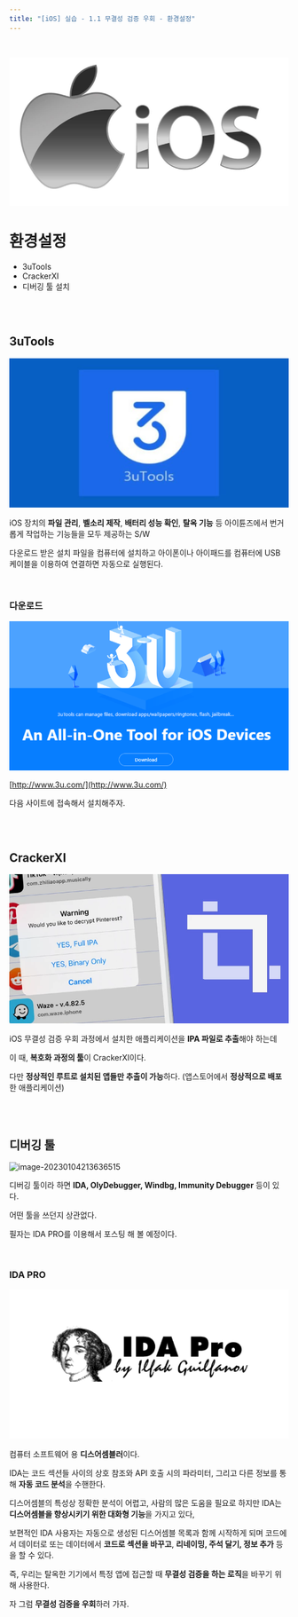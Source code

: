 ```yaml
---
title: "[iOS] 실습 - 1.1 무결성 검증 우회 - 환경설정"
---
```


<br>

![img](https://raw.githubusercontent.com/EONION-TH3DB/image_repo/main/img2/SNAGHTML268a722e.PNG)

# **환경설정**

- 3uTools
- CrackerXI
- 디버깅 툴 설치

<BR><BR>

## 3uTools

![image-20230103211411283](https://raw.githubusercontent.com/EONION-TH3DB/image_repo/main/img2/image-20230103211411283.png)

iOS 장치의 **파일 관리**, **벨소리 제작**, **배터리 성능 확인**, **탈옥 기능** 등 아이튠즈에서 번거롭게 작업하는 기능들을 모두 제공하는 S/W

다운로드 받은 설치 파일을 컴퓨터에 설치하고 아이폰이나 아이패드를 컴퓨터에 USB 케이블을 이용하여 연결하면 자동으로 실행된다.

<BR>

### 다운로드

![image-20230103211828498](https://raw.githubusercontent.com/EONION-TH3DB/image_repo/main/img2/image-20230103211828498.png)

[http://www.3u.com/](http://www.3u.com/)

다음 사이트에 접속해서 설치해주자.

<BR><bR>

## CrackerXI

![image-20230103212013534](https://raw.githubusercontent.com/EONION-TH3DB/image_repo/main/img2/image-20230103212013534.png)

iOS 무결성 검증 우회 과정에서 설치한 애플리케이션을 **IPA 파일로 추출**해야 하는데

이 때, **복호화 과정의 툴**이 CrackerXI이다.

다만 **정상적인 루트로 설치된 앱들만 추출이 가능**하다.
(앱스토어에서 **정상적으로 배포** 한 애플리케이션)

<br><br>

## 디버깅 툴

![image-20230104213636515](../../../../../AppData/Roaming/Typora/typora-user-images/image-20230104213636515.png)

디버깅 툴이라 하면 **IDA, OlyDebugger, Windbg, Immunity Debugger** 등이 있다.

어떤 툴을 쓰던지 상관없다.

필자는 IDA PRO를 이용해서 포스팅 해 볼 예정이다.

<BR>

### IDA PRO

![image-20230104213936555](https://raw.githubusercontent.com/EONION-TH3DB/image_repo/main/img2/image-20230104213936555.png)

컴퓨터 소프트웨어 용 **디스어셈블러**이다.

IDA는 코드 섹션들 사이의 상호 참조와 API 호출 시의 파라미터, 그리고 다른 정보를 통해 **자동 코드 분석**을 수핸한다.

디스어셈블의 특성상 정확한 분석이 어렵고, 사람의 많은 도움을 필요로 하지만 IDA는 **디스어셈블을 향상시키기 위한 대화형 기능**을 가지고 있다,

보편적인 IDA 사용자는 자동으로 생성된 디스어셈블 목록과 함께 시작하게 되며 코드에서 데이터로 또는 데이터에서 **코드로 섹션을 바꾸고**, **리네이밍, 주석 달기, 정보 추가** 등을 할 수 있다.

즉, 우리는 탈옥한 기기에서 특정 앱에 접근할 때 **무결성 검증을 하는 로직**을 바꾸기 위해 사용한다.

자 그럼 **무결성 검증을 우회**하러 가자.
